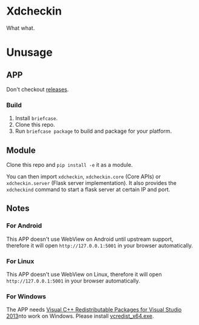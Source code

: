 # Xdcheckin
What what.

# Unusage
## APP
Don't checkout [releases](https://github.com/Pairman/Xdcheckin/releases/).

### Build
1. Install ```briefcase```.<br>
2. Clone this repo.<br>
3. Run ```briefcase package``` to build and package for your platform.


## Module
Clone this repo and ```pip install -e``` it as a module.

You can then import ```xdcheckin```, ```xdcheckin.core``` (Core APIs) or ```xdcheckin.server``` (Flask server implementation). It also provides the ```xdcheckind``` command to start a flask server at certain IP and port.

## Notes
### For Android
This APP doesn't use WebView on Android until upstream support, therefore it will open ```http://127.0.0.1:5001``` in your browser automatically.

### For Linux
This APP doesn't use WebView on Linux, therefore it will open ```http://127.0.0.1:5001``` in your browser automatically.

### For Windows
The APP needs [Visual C++ Redistributable Packages for Visual Studio 2013](https://www.microsoft.com/en-US/download/details.aspx?id=40784)nto work on Windows. Please install [vcredist_x64.exe](https://download.microsoft.com/download/c/c/2/cc2df5f8-4454-44b4-802d-5ea68d086676/vcredist_x64.exe).
